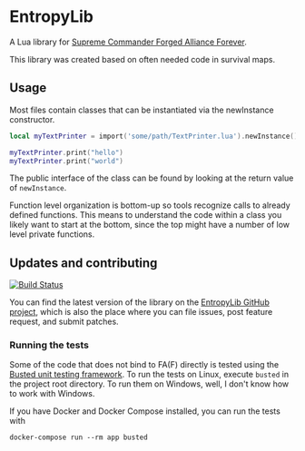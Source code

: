 # EntropyLib

A Lua library for [Supreme Commander Forged Alliance Forever][FAF].

This library was created based on often needed code in survival maps.

## Usage

Most files contain classes that can be instantiated via the newInstance constructor.

```lua
local myTextPrinter = import('some/path/TextPrinter.lua').newInstance()

myTextPrinter.print("hello")
myTextPrinter.print("world")
```

The public interface of the class can be found by looking at the return value of `newInstance`.

Function level organization is bottom-up so tools recognize calls to already defined functions.
This means to understand the code within a class you likely want to start at the bottom, since
the top might have a number of low level private functions.

## Updates and contributing

[![Build Status](https://travis-ci.org/JeroenDeDauw/EntropyLib.svg?branch=master)](https://travis-ci.org/JeroenDeDauw/EntropyLib)

You can find the latest version of the library on the [EntropyLib GitHub project][GitHub], which is
also the place where you can file issues, post feature request, and submit patches.

### Running the tests

Some of the code that does not bind to FA(F) directly is tested using the
[Busted unit testing framework][Busted]. To run the tests on Linux, execute `busted` in the project
root directory. To run them on Windows, well, I don't know how to work with Windows.

If you have Docker and Docker Compose installed, you can run the tests with

    docker-compose run --rm app busted

[FAF]: http://www.faforever.com/
[GitHub]: https://github.com/JeroenDeDauw/EntropyLib/
[Busted]: http://olivinelabs.com/busted/
[Entropy]: https://entropywins.wtf/